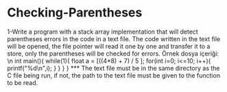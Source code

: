 # Checking-Parentheses

1-Write a program with a stack array implementation that will detect parentheses errors in the code in a text file.
The code written in the text file will be opened, the file pointer will read it one by one and transfer it to a store, only the parentheses will be checked for errors.
Örnek dosya içeriği: \n
int main(){
while(1){
float a = [((4*8) + 7) / 5 ];
for(int i=0; i<=10; i++){
printf("%d\n",i);
}
}
}
}
*** The text file must be in the same directory as the C file being run, if not, the path to the text file must be given to the function to be read.
